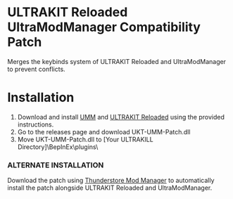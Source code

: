 # ULTRAKIT Reloaded UltraModManager Compatibility Patch

Merges the keybinds system of ULTRAKIT Reloaded and UltraModManager to prevent conflicts.

# Installation
1. Download and install [UMM](https://github.com/Temperz87/ultra-mod-manager) and [ULTRAKIT Reloaded](https://github.com/ULTRAKIT-Reloaded/UltrakitReloaded) using the provided instructions.
2. Go to the releases page and download UKT-UMM-Patch.dll
3. Move UKT-UMM-Patch.dll to [Your ULTRAKILL Directory]\BepInEx\plugins\
### ALTERNATE INSTALLATION
Download the patch using [Thunderstore Mod Manager](https://thunderstore.io/c/ultrakill/p/ULTRAKIT/ULTRAKIT_Reloaded/) to automatically install the patch alongside ULTRAKIT Reloaded and UltraModManager.
